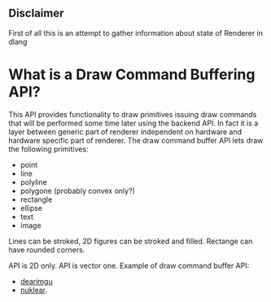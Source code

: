 ## Disclaimer

First of all this is an attempt to gather information about state of Renderer in dlang

# What is a Draw Command Buffering API?

This API provides functionality to draw primitives issuing draw commands that will be performed some time later using the backend API. In fact it is a layer between generic part of renderer independent on hardware and hardware specific part of renderer. The draw command buffer API lets draw the following primitives:
- point
- line
- polyline
- polygone (probably convex only?)
- rectangle
- ellipse
- text
- image

Lines can be stroked, 2D figures can be stroked and filled. Rectange can have rounded corners.

API is 2D only.
API is vector one.
Example of draw command buffer API:
 - [dearimgu](https://github.com/ocornut/imgui)
 - [nuklear](https://github.com/vurtun/nuklear/blob/master/nuklear.h#L28).
